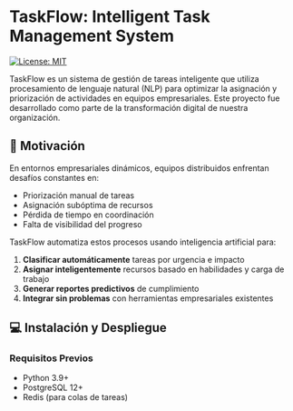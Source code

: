 # TaskFlow: Intelligent Task Management System

[![License: MIT](https://img.shields.io/badge/License-MIT-yellow.svg)](https://opensource.org/licenses/MIT)

TaskFlow es un sistema de gestión de tareas inteligente que utiliza procesamiento de lenguaje natural (NLP) para optimizar la asignación y priorización de actividades en equipos empresariales. Este proyecto fue desarrollado como parte de la transformación digital de nuestra organización.

## 🚀 Motivación

En entornos empresariales dinámicos, equipos distribuidos enfrentan desafíos constantes en:
- Priorización manual de tareas
- Asignación subóptima de recursos
- Pérdida de tiempo en coordinación
- Falta de visibilidad del progreso

TaskFlow automatiza estos procesos usando inteligencia artificial para:
1. **Clasificar automáticamente** tareas por urgencia e impacto
2. **Asignar inteligentemente** recursos basado en habilidades y carga de trabajo
3. **Generar reportes predictivos** de cumplimiento
4. **Integrar sin problemas** con herramientas empresariales existentes

## 💻 Instalación y Despliegue

### Requisitos Previos
- Python 3.9+
- PostgreSQL 12+
- Redis (para colas de tareas)
